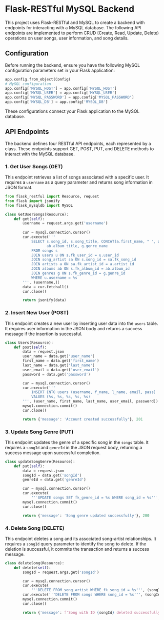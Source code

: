 

# Flask-RESTful MySQL Backend

This project uses Flask-RESTful and MySQL to create a backend with endpoints for interacting with a MySQL database. The following API endpoints are implemented to perform CRUD (Create, Read, Update, Delete) operations on user songs, user information, and song details.

## Configuration

Before running the backend, ensure you have the following MySQL configuration parameters set in your Flask application:

```python
app.config.from_object(Config)
# MySQL configuration
app.config['MYSQL_HOST'] = app.config['MYSQL_HOST']
app.config['MYSQL_USER'] = app.config['MYSQL_USER']
app.config['MYSQL_PASSWORD'] = app.config['MYSQL_PASSWORD']
app.config['MYSQL_DB'] = app.config['MYSQL_DB']
```

These configurations connect your Flask application to the MySQL database.

## API Endpoints

The backend defines four RESTful API endpoints, each represented by a class. These endpoints support GET, POST, PUT, and DELETE methods to interact with the MySQL database.

### 1. Get User Songs (GET)

This endpoint retrieves a list of songs associated with a specific user. It requires a `username` as a query parameter and returns song information in JSON format.

```python
from flask_restful import Resource, request
from flask import jsonify
from flask_mysqldb import MySQL

class GetUserSongs(Resource):
    def get(self):
        username = request.args.get('username')
        
        cur = mysql.connection.cursor()
        cur.execute('''
            SELECT s.song_id, s.song_title, CONCAT(a.first_name, " ", a.last_name),
                   ab.album_title, g.genre_name 
            FROM songs s
            JOIN users u ON s.fk_user_id = u.user_id
            JOIN song_artist sa ON s.song_id = sa.fk_song_id
            JOIN artists a ON sa.fk_artist_id = a.artist_id
            JOIN albums ab ON s.fk_album_id = ab.album_id
            JOIN genres g ON s.fk_genre_id = g.genre_id
            WHERE u.username = %s
        ''', (username,))
        data = cur.fetchall()
        cur.close()

        return jsonify(data)
```

### 2. Insert New User (POST)

This endpoint creates a new user by inserting user data into the `users` table. It requires user information in the JSON body and returns a success message if the insertion is successful.

```python
class Users(Resource):
    def post(self):
        data = request.json
        user_name = data.get('user_name')
        first_name = data.get('first_name')
        last_name = data.get('last_name')
        user_email = data.get('user_email')
        password = data.get('password')

        cur = mysql.connection.cursor()
        cur.execute('''
            INSERT INTO users (username, f_name, l_name, email, pass) 
            VALUES (%s, %s, %s, %s, %s)
        ''', (user_name, first_name, last_name, user_email, password))
        mysql.connection.commit()
        cur.close()

        return {'message': 'Account created successfully'}, 201
```

### 3. Update Song Genre (PUT)

This endpoint updates the genre of a specific song in the `songs` table. It requires a `songId` and `genreId` in the JSON request body, returning a success message upon successful completion.

```python
class updateSongGenre(Resource):
    def put(self):
        data = request.json
        songId = data.get('songId')
        genreId = data.get('genreId')

        cur = mysql.connection.cursor()
        cur.execute(
            '''UPDATE songs SET fk_genre_id = %s WHERE song_id = %s''', (genreId, songId))
        mysql.connection.commit()
        cur.close()

        return {'message': 'Song genre updated successfully'}, 200
```

### 4. Delete Song (DELETE)

This endpoint deletes a song and its associated song-artist relationships. It requires a `songId` query parameter to identify the song to delete. If the deletion is successful, it commits the transaction and returns a success message.

```python
class deleteSong(Resource):
    def delete(self):
        songId = request.args.get('songId')

        cur = mysql.connection.cursor()
        cur.execute(
            '''DELETE FROM song_artist WHERE fk_song_id = %s''', (songId,))
        cur.execute('''DELETE FROM songs WHERE song_id = %s''', (songId,))
        mysql.connection.commit()
        cur.close()

        return {'message': f'Song with ID {songId} deleted successfully'}, 200
```

